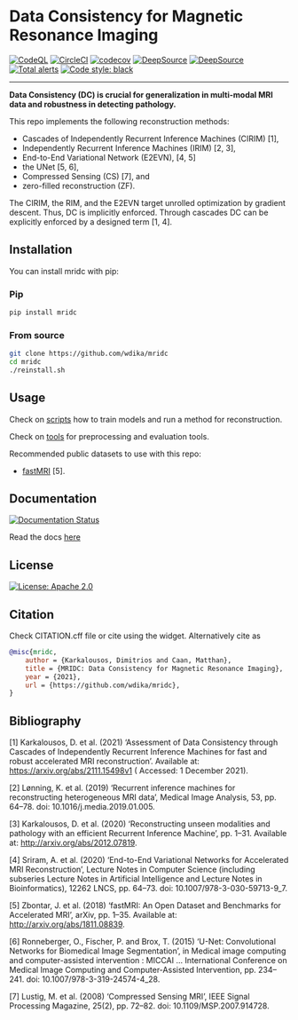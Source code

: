 # Data Consistency for Magnetic Resonance Imaging

[![CodeQL](https://github.com/wdika/mridc/actions/workflows/codeql-analysis.yml/badge.svg)](https://github.com/wdika/mridc/actions/workflows/codeql-analysis.yml)
[![CircleCI](https://circleci.com/gh/wdika/mridc/tree/main.svg?style=svg)](https://circleci.com/gh/wdika/mridc/tree/main)
[![codecov](https://codecov.io/gh/wdika/mridc/branch/main/graph/badge.svg?token=KPPQ33DOTF)](https://codecov.io/gh/wdika/mridc)
[![DeepSource](https://deepsource.io/gh/wdika/mridc.svg/?label=active+issues&show_trend=true&token=txj87v43GA6vhpbSwPEUTQtX)](https://deepsource.io/gh/wdika/mridc/?ref=repository-badge)
[![DeepSource](https://deepsource.io/gh/wdika/mridc.svg/?label=resolved+issues&show_trend=true&token=txj87v43GA6vhpbSwPEUTQtX)](https://deepsource.io/gh/wdika/mridc/?ref=repository-badge)
[![Total alerts](https://img.shields.io/lgtm/alerts/g/wdika/mridc.svg?logo=lgtm&logoWidth=18)](https://lgtm.com/projects/g/wdika/mridc/alerts/)
<a href="https://github.com/psf/black"><img alt="Code style: black" src="https://img.shields.io/badge/code%20style-black-000000.svg"></a>

---

**Data Consistency (DC) is crucial for generalization in multi-modal MRI data and robustness in detecting pathology.**

This repo implements the following reconstruction methods:

- Cascades of Independently Recurrent Inference Machines (CIRIM) [1],
- Independently Recurrent Inference Machines (IRIM) [2, 3],
- End-to-End Variational Network (E2EVN), [4, 5]
- the UNet [5, 6],
- Compressed Sensing (CS) [7], and
- zero-filled reconstruction (ZF).

The CIRIM, the RIM, and the E2EVN target unrolled optimization by gradient descent. Thus, DC is implicitly enforced.
Through cascades DC can be explicitly enforced by a designed term [1, 4].

## Installation

You can install mridc with pip:

### Pip
```bash
pip install mridc
```

### From source
```bash
git clone https://github.com/wdika/mridc
cd mridc
./reinstall.sh
```

## Usage

Check on [scripts](examples) how to train models and run a method for reconstruction.

Check on [tools](mridc/collections/reconstruction/tools) for preprocessing and evaluation tools.

Recommended public datasets to use with this repo:

- [fastMRI](https://fastmri.org/) [5].

## Documentation

[![Documentation Status](https://readthedocs.org/projects/mridc/badge/?version=latest)](https://mridc.readthedocs.io/en/latest/?badge=latest)

Read the docs [here](https://mridc.readthedocs.io/en/latest/index.html)

## License

[![License: Apache 2.0](https://img.shields.io/badge/License-Apache%202.0-blue.svg)](https://opensource.org/licenses/Apache-2.0)

## Citation

Check CITATION.cff file or cite using the widget. Alternatively cite as

```BibTeX
@misc{mridc,
    author = {Karkalousos, Dimitrios and Caan, Matthan},
    title = {MRIDC: Data Consistency for Magnetic Resonance Imaging},
    year = {2021},
    url = {https://github.com/wdika/mridc},
}
```

## Bibliography

[1] Karkalousos, D. et al. (2021) ‘Assessment of Data Consistency through Cascades of Independently Recurrent Inference
Machines for fast and robust accelerated MRI reconstruction’. Available at: https://arxiv.org/abs/2111.15498v1 (
Accessed: 1 December 2021).

[2] Lønning, K. et al. (2019) ‘Recurrent inference machines for reconstructing heterogeneous MRI data’, Medical Image
Analysis, 53, pp. 64–78. doi: 10.1016/j.media.2019.01.005.

[3] Karkalousos, D. et al. (2020) ‘Reconstructing unseen modalities and pathology with an efficient Recurrent Inference
Machine’, pp. 1–31. Available at: http://arxiv.org/abs/2012.07819.

[4] Sriram, A. et al. (2020) ‘End-to-End Variational Networks for Accelerated MRI Reconstruction’, Lecture Notes in
Computer Science (including subseries Lecture Notes in Artificial Intelligence and Lecture Notes in Bioinformatics),
12262 LNCS, pp. 64–73. doi: 10.1007/978-3-030-59713-9_7.

[5] Zbontar, J. et al. (2018) ‘fastMRI: An Open Dataset and Benchmarks for Accelerated MRI’, arXiv, pp. 1–35. Available
at: http://arxiv.org/abs/1811.08839.

[6] Ronneberger, O., Fischer, P. and Brox, T. (2015) ‘U-Net: Convolutional Networks for Biomedical Image Segmentation’,
in Medical image computing and computer-assisted intervention : MICCAI ... International Conference on Medical Image
Computing and Computer-Assisted Intervention, pp. 234–241. doi: 10.1007/978-3-319-24574-4_28.

[7] Lustig, M. et al. (2008) ‘Compressed Sensing MRI’, IEEE Signal Processing Magazine, 25(2), pp. 72–82. doi:
10.1109/MSP.2007.914728.
